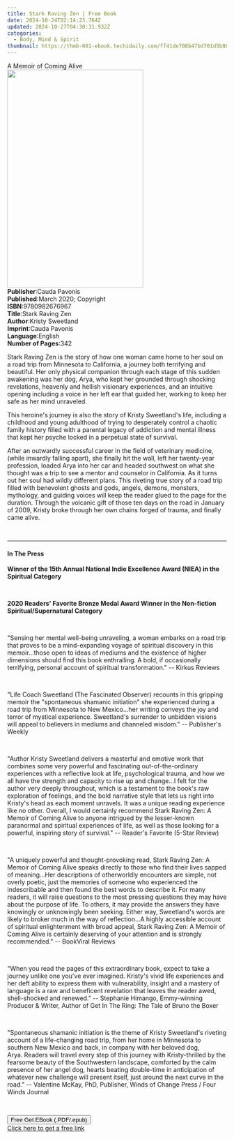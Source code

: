 ```yaml
---
title: Stark Raving Zen | Free Book
date: 2024-10-24T02:14:23.764Z
updated: 2024-10-27T04:30:31.932Z
categories:
  - Body, Mind & Spirit
thumbnail: https://thmb-001-ebook.techidaily.com/ff41de708b47bd701d5b86a4a4d762fa3fc93dbba7c758873d0adc982c1a049c.jpg
---
```

<main id="book-container">
  <div class="flex flex-col">
    <div class="book-brief flex-1 py-6 px-4 sm:p-6 md:py-10 md:px-8">
      <!-- brief-->
      <div class="book-brief-main">A Memoir of Coming Alive</div>
    </div>
    <div
      class="book-meta-info flex-1 grid gap-4 col-start-1 col-end-3 row-start-1 sm:mb-6 sm:grid-cols-4 lg:gap-6 lg:col-start-2 lg:row-end-6 lg:row-span-6 lg:mb-0"
    >
      <div
        class="book-meta-info-left place-content-center mt-4 p-4 text-sm leading-6 col-start-2 col-span-2 dark:text-slate-400"
      >
        <img
          class="w-full h-500 object-cover rounded-lg sm:h-255 sm:col-span-2 lg:col-span-full"
          src="https://img-001-ebook.techidaily.com/2a84a94a03b19f286b1b88263963b57a0ca4dfd5825513d991747a120d72b25a.jpg"
          alt=""
          width="312"
          height="500"
        />
      </div>
      <div
        class="book-meta-info-right mt-2 col-start-1 row-start-2 col-span-3 self-center"
      >
        <!-- meta data  -->
        <div class="flex flex-col px-4 md:px-8">
          <div class="flex-1">
            <strong>Publisher</strong>:<span class="px-2">Cauda Pavonis</span>
          </div>
          <div class="flex-1">
            <strong>Published</strong>:<span class="px-2"
              >March 2020; Copyright</span
            >
          </div>
          <div class="flex-1">
            <strong>ISBN</strong>:<span class="px-2">9780982676967</span>
          </div>
          <div class="flex-1">
            <strong>Title</strong>:<span class="px-2">Stark Raving Zen</span>
          </div>
          <div class="flex-1">
            <strong>Author</strong>:<span class="px-2">Kristy Sweetland</span>
          </div>
          <div class="flex-1">
            <strong>Imprint</strong>:<span class="px-2">Cauda Pavonis</span>
          </div>
          <div class="flex-1">
            <strong>Language</strong>:<span class="px-2">English</span>
          </div>
          <div class="flex-1">
            <strong>Number of Pages</strong>:<span class="px-2">342</span>
          </div>
        </div>
      </div>
    </div>
    <div class="book-description flex-1 py-6 px-4 sm:p-6 md:py-10 md:px-8">
      <div class="book-description-main">
        <div accordion-content="" id="description">
          <p>
            Stark Raving Zen&nbsp;is the story of how one woman came home to her
            soul on a road trip from Minnesota to California, a journey both
            terrifying and beautiful. Her only physical companion through each
            stage of this sudden awakening was her dog, Arya, who kept her
            grounded through shocking revelations, heavenly and hellish
            visionary experiences, and an intuitive opening including a voice in
            her left ear that guided her, working to keep her safe as her mind
            unraveled.
          </p>
          <p>
            This heroine's journey is also the story of Kristy Sweetland's life,
            including a childhood and young adulthood of trying to desperately
            control a chaotic family history filled with a parental legacy of
            addiction and mental illness that kept her psyche locked in a
            perpetual state of survival.
          </p>
          <p>
            After an outwardly successful career in the field of veterinary
            medicine, (while inwardly falling apart), she finally hit the wall,
            left her twenty-year profession, loaded Arya into her car and headed
            southwest on what she thought was a trip to see a mentor and
            counselor in California. As it turns out her soul had wildly
            different plans. This riveting true story of a road trip filled with
            benevolent ghosts and gods, angels, demons, monsters, mythology, and
            guiding voices will keep the reader glued to the page for the
            duration. Through the volcanic gift of those ten days on the road in
            January of 2009, Kristy broke through her own chains forged of
            trauma, and finally came alive.&nbsp;
          </p>
          <p>&nbsp;</p>
        </div>
        <div class="accordion-fader"></div>
      </div>
    </div>
    <div class="book-excerpts flex-1 py-6 px-4 sm:p-6 md:py-10 md:px-8">
      <!-- excerpts-->
      <div class="book-excerpts-main">
        <hr />
        <h4 class="placeholder placeholder-heading">
          <span>In The Press</span>
        </h4>
        <p></p>
        <p>
          <strong
            >Winner of the 15th Annual National Indie Excellence Award (NIEA) in
            the Spiritual Category</strong
          >
        </p>
        <p><br /></p>
        <p>
          <strong
            >2020 Readers' Favorite Bronze Medal Award Winner in the Non-fiction
            Spiritual/Supernatural Category</strong
          >
        </p>
        <p><br /></p>
        <p>
          "Sensing her mental well-being unraveling, a woman embarks on a road
          trip that proves to be a mind-expanding voyage of spiritual discovery
          in this memoir...those open to ideas of mediums and the existence of
          higher dimensions should find this book enthralling. A bold, if
          occasionally terrifying, personal account of spiritual
          transformation." -- Kirkus Reviews
        </p>
        <p><br /></p>
        <p>
          "Life Coach Sweetland (The Fascinated Observer) recounts in this
          gripping memoir the "spontaneous shamanic initiation" she experienced
          during a road trip from Minnesota to New Mexico...her writing conveys
          the joy and terror of mystical experience. Sweetland's surrender to
          unbidden visions will appeal to believers in mediums and channeled
          wisdom." -- Publisher's Weekly &nbsp;
        </p>
        <p><br /></p>
        <p>
          "Author Kristy Sweetland delivers a masterful and emotive work that
          combines some very powerful and fascinating out-of-the-ordinary
          experiences with a reflective look at life, psychological trauma, and
          how we all have the strength and capacity to rise up and change...I
          felt for the author very deeply throughout, which is a testament to
          the book's raw exploration of feelings, and the bold narrative style
          that lets us right into Kristy's head as each moment unravels. It was
          a unique reading experience like no other. Overall, I would certainly
          recommend Stark Raving Zen: A Memoir of Coming Alive to anyone
          intrigued by the lesser-known paranormal and spiritual experiences of
          life, as well as those looking for a powerful, inspiring story of
          survival." -- Reader's Favorite (5-Star Review)
        </p>
        <p><br /></p>
        <p>
          "A uniquely powerful and thought-provoking read, Stark Raving Zen: A
          Memoir of Coming Alive speaks directly to those who find their lives
          sapped of meaning...Her descriptions of otherworldly encounters are
          simple, not overly poetic, just the memories of someone who
          experienced the indescribable and then found the best words to
          describe it. For many readers, it will raise questions to the most
          pressing questions they may have about the purpose of life. To others,
          it may provide the answers they have knowingly or unknowingly been
          seeking. Either way, Sweetland's words are likely to broker much in
          the way of reflection...A highly accessible account of spiritual
          enlightenment with broad appeal, Stark Raving Zen: A Memoir of Coming
          Alive is certainly deserving of your attention and is strongly
          recommended." -- BookViral Reviews &nbsp; &nbsp; &nbsp;&nbsp;
        </p>
        <p><br /></p>
        <p>
          "When you read the pages of this extraordinary book, expect to take a
          journey unlike one you've ever imagined. Kristy's vivid life
          experiences and her deft ability to express them with vulnerability,
          insight and a mastery of language is a raw and beneficent revelation
          that leaves the reader awed, shell-shocked and renewed." -- Stephanie
          Himango, Emmy-winning Producer &amp; Writer, Author of Get In The
          Ring: The Tale of Bruno the Boxer&nbsp;
        </p>
        <p><br /></p>
        <p>
          "Spontaneous shamanic initiation is the theme of Kristy Sweetland's
          riveting account of a life-changing road trip, from her home in
          Minnesota to southern New Mexico and back, in company with her beloved
          dog, Arya.&nbsp;Readers will travel every step of this journey with
          Kristy-thrilled by the fearsome beauty of the Southwestern landscape,
          comforted by the calm presence of her angel dog, hearts beating
          double-time in anticipation of whatever new challenge will present
          itself, just around the next curve in the road." -- Valentine McKay,
          PhD,&nbsp;Publisher, Winds of Change Press / Four Winds Journal
        </p>
        <p><br /></p>
        <p></p>
      </div>
    </div>
    <div
      class="book-about-author flex-1 py-6 px-4 sm:p-6 md:py-10 md:px-8"
    ></div>
    <div class="book-free-get flex-1 py-6 px-4 sm:p-6 md:py-10 md:px-8">
      <button
        id="btn-free-get"
        class="bg-blue-500 hover:bg-blue-700 text-white font-bold py-2 px-4 rounded"
      >
        Free Get EBook (.PDF/.epub)
      </button>
      <div id="countdown-display" class="px-2 text-lg mt-2"></div>
      <a
        id="free-link"
        class="hidden bg-blue-500 hover:bg-blue-700 text-white font-bold py-2 px-4 rounded"
        href="https://www.ebooks.com/en-us/book/210053671/stark-raving-zen/kristy-sweetland/"
        target="_blank"
        >Click here to get a free link</a
      >
    </div>
    <script>
      let countdownTime = 0;
      let countdownInterval = null;
      document
        .getElementById('btn-free-get')
        .addEventListener('click', startCountdown);
      function startCountdown() {
        countdownTime = new Date().getTime() + 60000 * 3;
        countdownInterval = setInterval(updateCountdown, 1000);
        document.getElementById('btn-free-get').disabled = true;
        document
          .getElementById('btn-free-get')
          .classList.add('bg-gray-500', 'cursor-not-allowed');
      }
      function updateCountdown() {
        let currentTime = new Date().getTime();
        let timeLeft = countdownTime - currentTime;
        let secondsLeft = Math.floor(timeLeft / 1000);
        document.getElementById('countdown-display').innerHTML =
          `Remaining time: ${secondsLeft} seconds.`;
        if (secondsLeft <= 0) {
          clearInterval(countdownInterval);
          document.getElementById('btn-free-get').classList.add('hidden');
          document.getElementById('free-link').classList.remove('hidden');
          document.getElementById('countdown-display').innerHTML = '';
        }
      }
    </script>
  </div>
</main>

<ins class="adsbygoogle"
      style="display:block"
      data-ad-client="ca-pub-7571918770474297"
      data-ad-slot="8358498916"
      data-ad-format="auto"
      data-full-width-responsive="true"></ins>
    